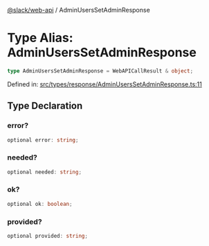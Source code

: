 [@slack/web-api](../index.md) / AdminUsersSetAdminResponse

# Type Alias: AdminUsersSetAdminResponse

```ts
type AdminUsersSetAdminResponse = WebAPICallResult & object;
```

Defined in: [src/types/response/AdminUsersSetAdminResponse.ts:11](https://github.com/slackapi/node-slack-sdk/blob/main/packages/web-api/src/types/response/AdminUsersSetAdminResponse.ts#L11)

## Type Declaration

### error?

```ts
optional error: string;
```

### needed?

```ts
optional needed: string;
```

### ok?

```ts
optional ok: boolean;
```

### provided?

```ts
optional provided: string;
```
